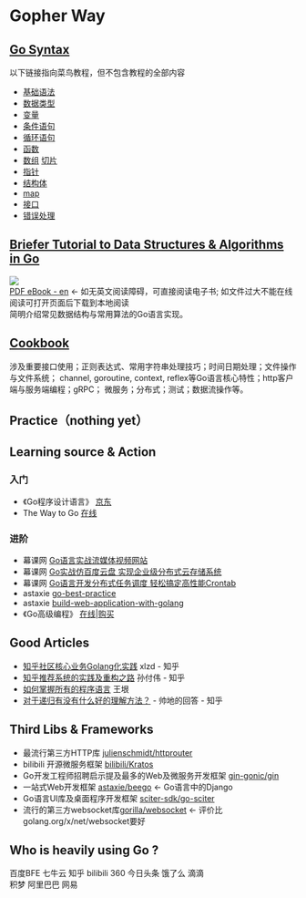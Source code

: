 # Gopher Way

## [Go Syntax](go_syntax)
以下链接指向菜鸟教程，但不包含教程的全部内容
* [基础语法](https://www.runoob.com/go/go-basic-syntax.html)
* [数据类型](https://www.runoob.com/go/go-data-types.html)
* [变量](https://www.runoob.com/go/go-variables.html)
* [条件语句](https://www.runoob.com/go/go-decision-making.html)
* [循环语句](https://www.runoob.com/go/go-loops.html)
* [函数](https://www.runoob.com/go/go-functions.html)
* [数组](https://www.runoob.com/go/go-arrays.html) [切片](https://www.runoob.com/go/go-slice.html)
* [指针](https://www.runoob.com/go/go-pointers.html)
* [结构体](https://www.runoob.com/go/go-structures.html)
* [map](https://www.runoob.com/go/go-map.html)
* [接口](https://www.runoob.com/go/go-interfaces.html)
* [错误处理](https://www.runoob.com/go/go-error-handling.html)

## [Briefer Tutorial to Data Structures & Algorithms in Go](data_structures/go-D&A-briefer-tutorial.md)
![](https://img.shields.io/badge/download-89-brightgreen.svg)  
[PDF eBook - en](data_structures/go-data-structures-and-algorithms.pdf)   <- 如无英文阅读障碍，可直接阅读电子书; 如文件过大不能在线阅读可打开页面后下载到本地阅读   
简明介绍常见数据结构与常用算法的Go语言实现。

## [Cookbook](cookbook/go-briefer-cookbook.md)
涉及重要接口使用；正则表达式、常用字符串处理技巧；时间日期处理；文件操作与文件系统；
channel, goroutine, context, reflex等Go语言核心特性；http客户端与服务端编程；gRPC；
微服务；分布式；测试；数据流操作等。

## Practice（nothing yet）

## Learning source & Action
### 入门
* 《Go程序设计语言》 [京东](https://item.jd.com/12187988.html)
* The Way to Go [在线](https://github.com/Unknwon/the-way-to-go_ZH_CN)  

### 进阶
* 幕课网 [Go语言实战流媒体视频网站](https://coding.imooc.com/learn/list/227.html)
* 幕课网 [Go实战仿百度云盘 实现企业级分布式云存储系统](https://coding.imooc.com/learn/list/323.html) 
* 幕课网 [Go语言开发分布式任务调度 轻松搞定高性能Crontab](https://coding.imooc.com/learn/list/281.html)
* astaxie [go-best-practice](https://github.com/astaxie/go-best-practice)
* astaxie [build-web-application-with-golang](https://github.com/astaxie/build-web-application-with-golang)
* 《Go高级编程》 [在线](https://github.com/chai2010/advanced-go-programming-book)|[购买](https://www.epubit.com/book/detail/40090) 

## Good Articles
* [知乎社区核心业务Golang化实践](https://zhuanlan.zhihu.com/p/48039838) xlzd - 知乎  
* [知乎推荐系统的实践及重构之路](https://zhuanlan.zhihu.com/p/53130925) 孙付伟 - 知乎
* [如何掌握所有的程序语言](http://www.yinwang.org/blog-cn/2017/07/06/master-pl) 王垠   
* [对于递归有没有什么好的理解方法？](https://www.zhihu.com/question/31412436/answer/683820765) - 帅地的回答 - 知乎  

## Third Libs & Frameworks
* 最流行第三方HTTP库 [julienschmidt/httprouter](https://github.com/julienschmidt/httprouter)
* bilibili 开源微服务框架 [bilibili/Kratos](https://github.com/bilibili/kratos)
* Go开发工程师招聘启示提及最多的Web及微服务开发框架 [gin-gonic/gin](https://github.com/gin-gonic/gin)
* 一站式Web开发框架 [astaxie/beego](github.com/astaxie/beego) <- Go语言中的Django  
* Go语言UI库及桌面程序开发框架 [sciter-sdk/go-sciter](https://github.com/sciter-sdk/go-sciter)
* 流行的第三方websocket库[gorilla/websocket](https://github.com/gorilla/websocket) <- 评价比golang.org/x/net/websocket要好

## Who is heavily using Go ?
百度BFE 七牛云 知乎 bilibili 360 今日头条 饿了么 滴滴  
积梦 阿里巴巴 网易  
